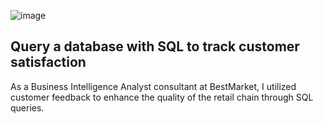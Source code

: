 ![image](https://github.com/leomontilla7/Query-a-database-with-SQL-to-track-customer-satisfaction/assets/146432703/ac961cab-781e-4f1d-94b4-eb4a364a6f42)

## Query a database with SQL to track customer satisfaction
As a Business Intelligence Analyst consultant at BestMarket, I utilized customer feedback to enhance the quality of the retail chain through SQL queries.
